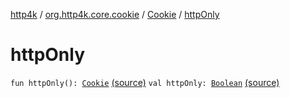 [http4k](../../index.md) / [org.http4k.core.cookie](../index.md) / [Cookie](index.md) / [httpOnly](./http-only.md)

# httpOnly

`fun httpOnly(): `[`Cookie`](index.md) [(source)](https://github.com/http4k/http4k/blob/master/http4k-core/src/main/kotlin/org/http4k/core/cookie/Cookie.kt#L23)
`val httpOnly: `[`Boolean`](https://kotlinlang.org/api/latest/jvm/stdlib/kotlin/-boolean/index.html) [(source)](https://github.com/http4k/http4k/blob/master/http4k-core/src/main/kotlin/org/http4k/core/cookie/Cookie.kt#L17)